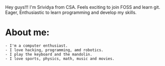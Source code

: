 
Hey guys!!! I'm Srividya from CSA. Feels exciting to join FOSS and learn git. Eager, Enthusiastic to learn programming and develop my skills. 

# About me: 
	- I'm a computer enthusiast. 
	- I love hacking, programming, amd robotics. 
	- I play the keyboard and the mandolin. 
	- I love sports, physics, math, music and movies. 

